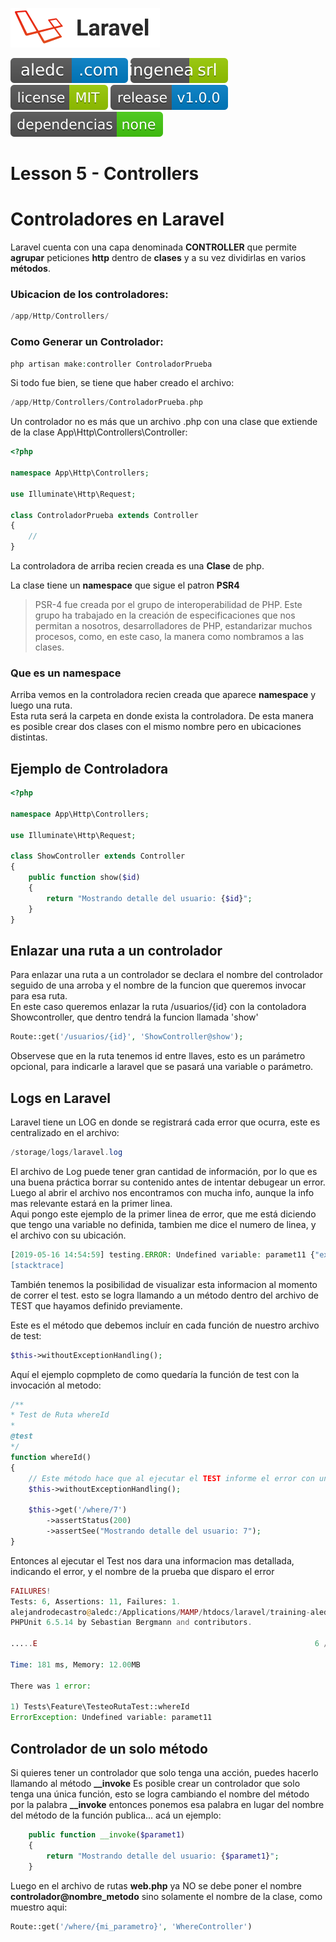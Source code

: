 ![Laravel](https://raw.githubusercontent.com/aledc7/Laravel/master/pirullo.png "Aledc.com")

[![aledc.com](https://github.com/aledc7/Scrum-Certification/blob/master/recursos/aledc.com.svg)](https://aledc.com)
[![ingenea.com.ar](https://github.com/aledc7/Scrum-Certification/blob/master/recursos/ingenea.svg)](http://ingenea.com.ar)
[![License](https://github.com/aledc7/Scrum-Certification/blob/master/recursos/mit-license.svg)](https://aledc.com)
[![GitHub release](https://github.com/aledc7/Scrum-Certification/blob/master/recursos/release.svg)](https://aledc.com)
[![Dependencies](https://github.com/aledc7/Scrum-Certification/blob/master/recursos/dependencias-none.svg)](https://aledc.com)
# Lesson 5 - Controllers

# Controladores en Laravel

Laravel cuenta con una capa denominada __CONTROLLER__ que permite __agrupar__ peticiones __http__ dentro de __clases__ y a su vez dividirlas en varios __métodos__.


### Ubicacion de los controladores:
```php
/app/Http/Controllers/
```

### Como Generar un Controlador:
```php
php artisan make:controller ControladorPrueba
```

Si todo fue bien, se tiene que haber creado el archivo:
```php
/app/Http/Controllers/ControladorPrueba.php
```
Un controlador no es más que un archivo .php con una clase que extiende de la clase App\Http\Controllers\Controller:
```php
<?php

namespace App\Http\Controllers;

use Illuminate\Http\Request;

class ControladorPrueba extends Controller
{
    //
}
```

La controladora de arriba recien creada es una __Clase__ de php.


La clase tiene un __namespace__  que sigue el patron __PSR4__   


> 
> PSR-4 fue creada por el grupo de interoperabilidad de PHP. Este grupo ha trabajado en la creación de especificaciones que nos permitan a nosotros, desarrolladores de PHP, estandarizar muchos procesos, como, en este caso, la manera como nombramos a las clases.
> 

### Que es un namespace

Arriba vemos en la controladora recien creada que aparece __namespace__ y luego una ruta.   
Esta ruta será la carpeta en donde exista la controladora.  De esta manera es posible crear dos clases con el mismo nombre pero en ubicaciones distintas.


## Ejemplo de Controladora
```php
<?php

namespace App\Http\Controllers;

use Illuminate\Http\Request;

class ShowController extends Controller
{
    public function show($id)
    {
        return "Mostrando detalle del usuario: {$id}";
    }
}
```


## Enlazar una ruta a un controlador
Para enlazar una ruta a un controlador se declara el nombre del controlador seguido de una arroba y el nombre de la funcion que queremos invocar para esa ruta.  
En este caso queremos enlazar la ruta /usuarios/{id} con la contoladora Showcontroller, que dentro tendrá la funcion llamada 'show' 
```php
Route::get('/usuarios/{id}', 'ShowController@show');
```

Observese que en la ruta tenemos id entre llaves, esto es un parámetro opcional, para indicarle a laravel que se pasará una variable o parámetro.    




## Logs en Laravel

Laravel tiene un LOG en donde se registrará cada error que ocurra, este es centralizado en el archivo:
```php
/storage/logs/laravel.log
```
El archivo de Log puede tener gran cantidad de información, por lo que es una buena práctica borrar su contenido antes de intentar debugear un error.
Luego al abrir el archivo nos encontramos con mucha info, aunque la info mas relevante estará en la primer linea.   
Aqui pongo este ejemplo de la primer linea de error, que me está diciendo que tengo una variable no definida, tambien me dice el numero de linea, y el archivo con su ubicación.  
```php
[2019-05-16 14:54:59] testing.ERROR: Undefined variable: paramet11 {"exception":"[object] (ErrorException(code: 0): Undefined variable: paramet11 at /Applications/MAMP/htdocs/laravel/training-aledc/app/Http/Controllers/UserController.php:36)
[stacktrace]
```

También tenemos la posibilidad de visualizar esta informacion al momento de correr el test. esto se logra llamando a un método dentro del archivo de TEST que hayamos definido previamente.  

Este es el método que debemos incluír en cada función de nuestro archivo de test:   
```php
$this->withoutExceptionHandling();
```

Aquí el ejemplo copmpleto de como quedaría la función de test con la invocación al metodo:
```php
/**
* Test de Ruta whereId
*
@test
*/
function whereId()
{
    // Este método hace que al ejecutar el TEST informe el error con un detalle mayor (igual que en el log)
    $this->withoutExceptionHandling();
    
    $this->get('/where/7')
        ->assertStatus(200)
        ->assertSee("Mostrando detalle del usuario: 7");
}
```



Entonces al ejecutar el Test nos dara una informacion mas detallada, indicando el error, y el nombre de la prueba que disparo el error

```php
FAILURES!
Tests: 6, Assertions: 11, Failures: 1.
alejandrodecastro@aledc:/Applications/MAMP/htdocs/laravel/training-aledc$ vendor/bin/phpunit
PHPUnit 6.5.14 by Sebastian Bergmann and contributors.

.....E                                                              6 / 6 (100%)

Time: 181 ms, Memory: 12.00MB

There was 1 error:

1) Tests\Feature\TesteoRutaTest::whereId
ErrorException: Undefined variable: paramet11
```
## Controlador de un solo método
Si quieres tener un controlador que solo tenga una acción, puedes hacerlo llamando al método **__invoke**
Es posible crear un controlador que solo tenga una única función, esto se logra cambiando el nombre del método por la palabra **__invoke** entonces ponemos esa palabra en lugar del nombre del método de la función publica...  acá un ejemplo:
```php
    public function __invoke($paramet1)
    {
        return "Mostrando detalle del usuario: {$paramet1}";
    }
```
Luego en el archivo de rutas __web.php__ ya NO se debe poner el nombre __controlador@nombre_metodo__  sino solamente el nombre de la clase, como muestro aqui:
```php
Route::get('/where/{mi_parametro}', 'WhereController')
```
